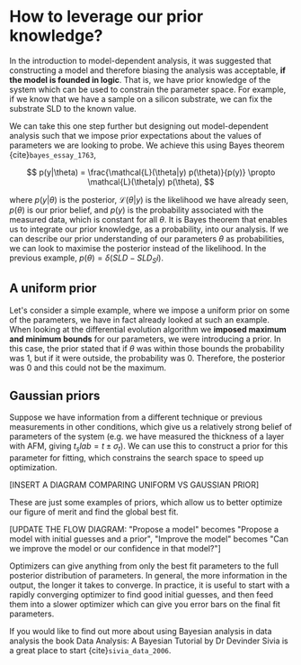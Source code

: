 # How to leverage our prior knowledge?

In the introduction to model-dependent analysis, it was suggested that constructing a model and therefore biasing the analysis was acceptable, **if the model is founded in logic**. That is, we have prior knowledge of the system which can be used to constrain the parameter space. For example, if we know that we have a sample on a silicon substrate, we can fix the substrate SLD to the known value.

We can take this one step further but designing out model-dependent analysis such that we impose prior expectations about the values of parameters we are looking to probe. 
We achieve this using Bayes theorem {cite}`bayes_essay_1763`, 

$$
p(y|\theta) = \frac{\mathcal{L}(\theta|y) p(\theta)}{p(y)} \propto \mathcal{L}(\theta|y) p(\theta),
$$

where $p(y|\theta)$ is the posterior, $\mathcal{L}(\theta|y)$ is the likelihood we have already seen, $p(\theta)$ is our prior belief, and $p(y)$ is the probability associated with the measured data, which is constant for all $\theta$. 
It is Bayes theorem that enables us to integrate our prior knowledge, as a probability, into our analysis. 
If we can describe our prior understanding of our parameters $\theta$ as probabilities, we can look to maximise the posterior instead of the likelihood. In the previous example, $p(\theta) = \delta(SLD - SLD_Si)$.

## A uniform prior

Let's consider a simple example, where we impose a uniform prior on some of the parameters, we have in fact already looked at such an example. 
When looking at the differential evolution algorithm we **imposed maximum and minimum bounds** for our parameters, we were introducing a prior. 
In this case, the prior stated that if $\theta$ was within those bounds the probability was $1$, but if it were outside, the probability was $0$. 
Therefore, the posterior was $0$ and this could not be the maximum. 

## Gaussian priors

Suppose we have information from a different technique or previous measurements in other conditions, which give us a relatively strong belief of parameters of the system (e.g. we have measured the thickness of a layer with AFM, giving $t_slab = t \pm \sigma_t$). We can use this to construct a prior for this parameter for fitting, which constrains the search space to speed up optimization.

[INSERT A DIAGRAM COMPARING UNIFORM VS GAUSSIAN PRIOR]

These are just some examples of priors, which allow us to better optimize our figure of merit and find the global best fit. 

[UPDATE THE FLOW DIAGRAM: "Propose a model" becomes "Propose a model with initial guesses and a prior", "Improve the model" becomes "Can we improve the model or our confidence in that model?"]

Optimizers can give anything from only the best fit parameters to the full posterior distribution of parameters. In general, the more information in the output, the longer it takes to converge. In practice, it is useful to start with a rapidly converging optimizer to find good initial guesses, and then feed them into a slower optimizer which can give you error bars on the final fit parameters.

If you would like to find out more about using Bayesian analysis in data analysis the book Data Analysis: A Bayesian Tutorial by Dr Devinder Sivia is a great place to start {cite}`sivia_data_2006`. 

